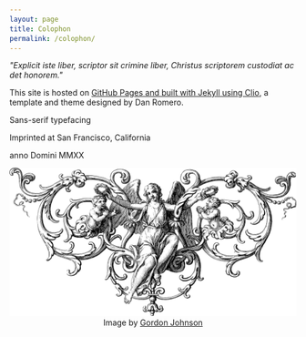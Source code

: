 ```yaml
---
layout: page
title: Colophon
permalink: /colophon/
---
```

*"Explicit iste liber, scriptor sit crimine liber, Christus scriptorem custodiat ac det honorem."*

This site is hosted on [GitHub Pages and built with Jekyll using Clio](/this-site), a template and theme designed by Dan Romero.

Sans-serif typefacing

Imprinted at San Francisco, California

anno Domini MMXX

<p>
<center>
<img src="/assets/images/divider-g2fa5b2a44_1280.png" alt="angel">
</center>

<center>
<span class="muted small">Image by </span><a class="muted small" href="https://pixabay.com/users/gdj-1086657/?utm_source=link-attribution&amp;utm_medium=referral&amp;utm_campaign=image&amp;utm_content=6121834" target="_blank">Gordon Johnson</a>
</center>